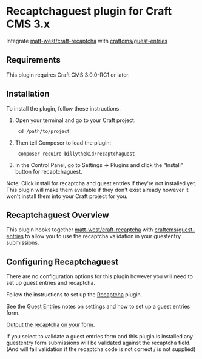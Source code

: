 # Recaptchaguest plugin for Craft CMS 3.x

Integrate [matt-west/craft-recaptcha](https://github.com/matt-west/craft-recaptcha) with [craftcms/guest-entries](https://github.com/craftcms/guest-entries)

## Requirements

This plugin requires Craft CMS 3.0.0-RC1 or later.

## Installation

To install the plugin, follow these instructions.

1. Open your terminal and go to your Craft project:

        cd /path/to/project

2. Then tell Composer to load the plugin:

        composer require billythekid/recaptchaguest

3. In the Control Panel, go to Settings → Plugins and click the “Install” button for recaptchaguest. 

Note: Click install for recaptcha and guest entries if they're not installed yet. This plugin will make them available if they don't exist already however it won't install them into your Craft project for you.

## Recaptchaguest Overview

This plugin hooks together [matt-west/craft-recaptcha](https://github.com/matt-west/craft-recaptcha) with [craftcms/guest-entries](https://github.com/craftcms/guest-entries) to allow you to use the recaptcha validation in your guestentry submissions.

## Configuring Recaptchaguest

There are no configuration options for this plugin however you will need to set up guest entries and recaptcha.

Follow the instructions to set up the [Recaptcha](https://github.com/matt-west/craft-recaptcha#configuring-craft-recaptcha) plugin. 

See the [Guest Entries](https://github.com/craftcms/guest-entries) notes on settings and how to set up a guest entries form.

[Output the recaptcha on your form](https://github.com/matt-west/craft-recaptcha#using-craft-recaptcha).

If you select to validate a guest entries form and this plugin is installed any guestentry form submissions will be validated against the recaptcha field.
(And will fail validation if the recaptcha code is not correct / is not supplied)
